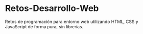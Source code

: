# Retos-Desarrollo-Web
Retos de programación para entorno web utilizando HTML, CSS y JavaScript de forma pura, sin librerias.
